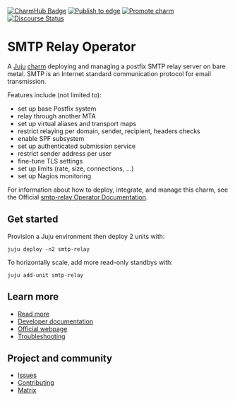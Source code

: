 [![CharmHub Badge](https://charmhub.io/smtp-relay/badge.svg)](https://charmhub.io/smtp-relay)
[![Publish to edge](https://github.com/canonical/smtp-relay-operator/actions/workflows/publish_charm.yaml/badge.svg)](https://github.com/canonical/smtp-relay-operator/actions/workflows/publish_charm.yaml)
[![Promote charm](https://github.com/canonical/smtp-relay-operator/actions/workflows/promote_charm.yaml/badge.svg)](https://github.com/canonical/smtp-relay-operator/actions/workflows/promote_charm.yaml)
[![Discourse Status](https://img.shields.io/discourse/status?server=https%3A%2F%2Fdiscourse.charmhub.io&style=flat&label=CharmHub%20Discourse)](https://discourse.charmhub.io)

# SMTP Relay Operator

A [Juju](https://juju.is/) [charm](https://juju.is/docs/olm/charmed-operators)
deploying and managing a postfix SMTP relay server on bare metal. SMTP
is an Internet standard communication protocol for email transmission.

Features include (not limited to):
- set up base Postfix system
- relay through another MTA
- set up virtual aliases and transport maps
- restrict relaying per domain, sender, recipient, headers checks
- enable SPF subsystem
- set up authenticated submission service
- restrict sender address per user
- fine-tune TLS settings
- set up limits (rate, size, connections, ...)
- set up Nagios monitoring

For information about how to deploy, integrate, and manage this charm, see the Official [smtp-relay Operator Documentation](https://charmhub.io/smtp-relay/docs).


## Get started

Provision a Juju environment then deploy 2 units with:
```
juju deploy -n2 smtp-relay
```

To horizontally scale, add more read-only standbys with:
```
juju add-unit smtp-relay
```

## Learn more
* [Read more](https://charmhub.io/smtp-relay) <!--Link to the charm's official documentation-->
* [Developer documentation](https://www.postfix.org/documentation.html) <!--Link to any developer documentation-->
* [Official webpage](https://www.postfix.org/) <!--(Optional) Link to official webpage/blog/marketing content-->
* [Troubleshooting](https://matrix.to/#/#charmhub-charmdev:ubuntu.com) <!--(Optional) Link to a page or section about troubleshooting/FAQ-->
## Project and community
* [Issues](https://github.com/canonical/smtp-relay-operator/issues) <!--Link to GitHub issues (if applicable)-->
* [Contributing](https://charmhub.io/smtp-relay/docs/how-to-contribute) <!--Link to any contribution guides-->
* [Matrix](https://matrix.to/#/#charmhub-charmdev:ubuntu.com) <!--Link to contact info (if applicable), e.g. Matrix channel-->

